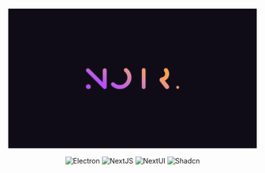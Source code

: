 <a name="readme-top"></a>

<div align="center">
  
  ![](https://raw.githubusercontent.com/Noir-Player/.github/refs/heads/main/Banner.png)
  
  ![Electron](https://img.shields.io/badge/Electron-%230F0C17.svg?style=for-the-badge&logo=electron&logoColor=white)
  ![NextJS](https://img.shields.io/badge/NextJS-%23B94FFF.svg?style=for-the-badge&logo=vercel&logoColor=white)
  ![NextUI](https://img.shields.io/badge/NextUI-%23E88F9C.svg?style=for-the-badge&logo=NextUI&logoColor=white)
  ![Shadcn](https://img.shields.io/badge/shadcn-%23FF9F51?style=for-the-badge&logo=shadcnui&logoColor=white)

</div>

